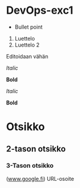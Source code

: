 # DevOps-exc1
* Bullet point
1. Luettelo
2. Luettelo 2

Editoidaan vähän

_Italic_

__Bold__

*Italic*

**Bold**

# Otsikko
## 2-tason otsikko
### 3-Tason otsikko
(www.google.fi) URL-osoite